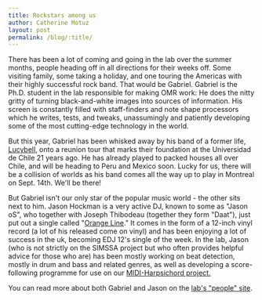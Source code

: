 ```yaml
---
title: Rockstars among us
author: Catherine Motuz
layout: post
permalink: /blog/:title/
---
```


There has been a lot of coming and going in the lab over the summer months, people heading off in all directions for their weeks off. Some visiting family, some taking a holiday, and one touring the Americas with their highly successful rock band. That would be Gabriel. Gabriel is the Ph.D. student in the lab responsible for making OMR work: He does the nitty gritty of turning black-and-white images into sources of information. His screen is constantly filled with staff-finders and note shape processors which he writes, tests, and tweaks, unassumingly and patiently developing some of the most cutting-edge technology in the world.

But this year, Gabriel has been whisked away by his band of a former life, [Lucybell](http://www.lucybell.com/), onto a reunion tour that marks their foundation at the Universidad de Chile 21 years ago. He has already played to packed houses all over Chile, and will be heading to Peru and Mexico soon. Lucky for us, there will be a collision of worlds as his band comes all the way up to play in Montreal on Sept. 14th. We'll be there!

But Gabriel isn't our only star of the popular music world - the other sits next to him. Jason Hockman is a very active DJ, known to some as "Jason oS", who together with Joseph Thibodeau (together they form "Daat"),  just put out a single called "[Orange Line](http://organicbeats.co.uk/video/scene-focus/daat-orange-line-official-music-video)." It comes in the form of a 12-inch vinyl record (a lot of his released come on vinyl) and has been enjoying a lot of success in the uk, becoming EDJ 12's single of the week. In the lab, Jason (who is not strictly on the SIMSSA project but who often provides helpful advice for those who are) has been mostly working on beat detection, mostly in drum and bass and related genres, as well as developing a score-following programme for use on our [MIDI-Harpsichord project.](http://cric.music.mcgill.ca/)

You can read more about both Gabriel and Jason on the [lab's "people" site](http://ddmal.music.mcgill.ca/people).

